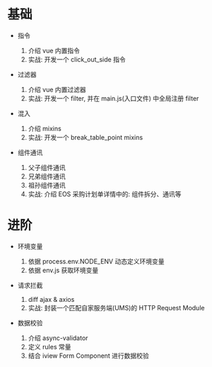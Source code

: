 # 基础

- 指令
    1. 介绍 vue 内置指令
    2. 实战: 开发一个 click_out_side 指令

- 过滤器
    1. 介绍 vue 内置过滤器
    2. 实战: 开发一个 filter, 并在 main.js(入口文件) 中全局注册 filter

- 混入
    1. 介绍 mixins
    2. 实战: 开发一个 break_table_point mixins

- 组件通讯
    1. 父子组件通讯
    2. 兄弟组件通讯
    3. 祖孙组件通讯
    5. 实战: 介绍 EOS 采购计划单详情中的: 组件拆分、通讯等

# 进阶

- 环境变量
    1. 依据 process.env.NODE_ENV 动态定义环境变量
    2. 依据 env.js 获取环境变量

- 请求拦截
    1. diff ajax & axios
    2. 实战: 封装一个匹配自家服务端(UMS)的 HTTP Request Module

- 数据校验
    1. 介绍 async-validator
    2. 定义 rules 常量
    3. 结合 iview Form Component 进行数据校验
    